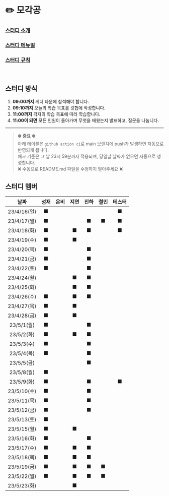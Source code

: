 # ✏️ 모각공

### [스터디 소개](https://jaesa5221.notion.site/3f2283ac086546f396ddb9e84c56e47e)

### [스터디 메뉴얼](https://github.com/we-can-do-better/2023-mogakgong/blob/main/.github/Manual.md)

### [스터디 규칙](https://github.com/we-can-do-better/2023-mogakgong/blob/main/.github/Rule.md)

<br/>

## 스터디 방식

1. **09:00까지** 게더 타운에 참석해야 합니다.
2. **09:10까지** 오늘의 학습 목표를 깃헙에 작성합니다.
3. **11:00까지** 각자의 학습 목표에 따라 학습합니다.
4. **11:00이 되면** 모든 인원이 돌아가며 무엇을 배웠는지 발표하고, 질문을 나눕니다.

---

> ⛔ **중요** ⛔<br/> 
> 아래 테이블은 `github action ci`로 main 브랜치에 push가 발생하면 자동으로 반영되게 됩니다.<br/>
> 체크 기준은 그 날 23시 59분까지 적용되며, 당일날 날짜가 없으면 자동으로 생성합니다.<br/>
> ❌ 수동으로 README.md 파일을 수정하지 말아주세요 ❌

## 스터디 멤버
|     날짜     | 성재  |은비| 지연 | 진하 | 철민 | 테스터 |
|:----------:|:---:|:---:|:---:|:---:|:---:|:---:|
| 23/4/16(일) |■| |     |     |  |■|
| 23/4/17(월) |■| | |■|■|■|
| 23/4/18(화) |■| |■|■| |■|
| 23/4/19(수) |■| |■| | | |
| 23/4/20(목) |■| | |■| | |
| 23/4/21(금) |■| | |■| | |
| 23/4/22(토) |■| | |■| | |
| 23/4/24(월) | | |■|■| | |
| 23/4/25(화) | | |■|■| | |
| 23/4/26(수) |■| |■|■| | |
| 23/4/27(목) |■| |■| | | |
| 23/4/28(금) |■| |■| | | |
| 23/5/1(월)  |■| | |■| | |
| 23/5/2(화)  |■| |■|■| | |
| 23/5/3(수)  |■| | |■| | |
| 23/5/4(목)  |■| | |■| | |
| 23/5/5(금)  | | | |■| | |
| 23/5/8(월)  |■| | | | | |
|23/5/9(화)|■| | |■| |■|
|23/5/10(수)|■| | |■| | |
|23/5/11(목)|■| | |■| | |
|23/5/12(금)|■| | |■| | |
|23/5/13(토)|■| | | | | |
|23/5/15(월)|■| |■| | | |
|23/5/16(화)|■| | |■| | |
|23/5/17(수)|■| |■|■| | |
|23/5/18(목)|■| |■|■| | |
|23/5/19(금)|■| |■|■|■| |
|23/5/22(월)|■| |■|■|■| |
|23/5/23(화)| | |■| | | |
